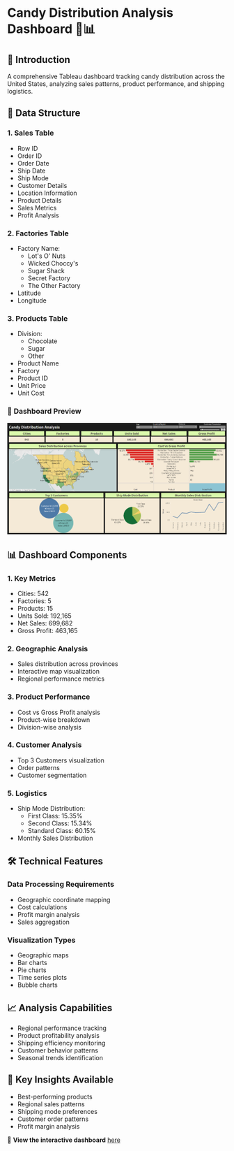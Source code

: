 # Candy Distribution Analysis Dashboard 🍬📊

## 📌 Introduction
A comprehensive Tableau dashboard tracking candy distribution across the United States, analyzing sales patterns, product performance, and shipping logistics.

## 📂 Data Structure

### 1. Sales Table
- Row ID
- Order ID
- Order Date
- Ship Date
- Ship Mode
- Customer Details
- Location Information
- Product Details
- Sales Metrics
- Profit Analysis

### 2. Factories Table
- Factory Name:
  - Lot's O' Nuts
  - Wicked Choccy's
  - Sugar Shack
  - Secret Factory
  - The Other Factory
- Latitude
- Longitude
  
### 3. Products Table
- Division:
  - Chocolate
  - Sugar
  - Other
- Product Name
- Factory
- Product ID
- Unit Price
- Unit Cost

### 📌 **Dashboard Preview**
![Candy Distribution Analysis Dashboard](https://github.com/kouatcheu1/Candy-Distribution-Analysis-Dashboard/blob/main/Candy%20Distribution%20Analysis.png)

## 📊 Dashboard Components

### 1. Key Metrics
- Cities: 542
- Factories: 5
- Products: 15
- Units Sold: 192,165
- Net Sales: 699,682
- Gross Profit: 463,165

### 2. Geographic Analysis
- Sales distribution across provinces
- Interactive map visualization
- Regional performance metrics

### 3. Product Performance
- Cost vs Gross Profit analysis
- Product-wise breakdown
- Division-wise analysis

### 4. Customer Analysis
- Top 3 Customers visualization
- Order patterns
- Customer segmentation

### 5. Logistics
- Ship Mode Distribution:
  - First Class: 15.35%
  - Second Class: 15.34%
  - Standard Class: 60.15%
- Monthly Sales Distribution

## 🛠️ Technical Features

### Data Processing Requirements
- Geographic coordinate mapping
- Cost calculations
- Profit margin analysis
- Sales aggregation

### Visualization Types
- Geographic maps
- Bar charts
- Pie charts
- Time series plots
- Bubble charts

## 📈 Analysis Capabilities
- Regional performance tracking
- Product profitability analysis
- Shipping efficiency monitoring
- Customer behavior patterns
- Seasonal trends identification

## 🎯 Key Insights Available
- Best-performing products
- Regional sales patterns
- Shipping mode preferences
- Customer order patterns
- Profit margin analysis

🚀 **View the interactive dashboard** [here](https://public.tableau.com/app/profile/samuel.kouatcheu/viz/CandyDashboard_17385945216590/CandyDashboard)



